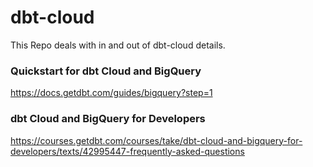 # dbt-cloud
This Repo deals with in and out of dbt-cloud details.

### Quickstart for dbt Cloud and BigQuery
https://docs.getdbt.com/guides/bigquery?step=1

### dbt Cloud and BigQuery for Developers
https://courses.getdbt.com/courses/take/dbt-cloud-and-bigquery-for-developers/texts/42995447-frequently-asked-questions
